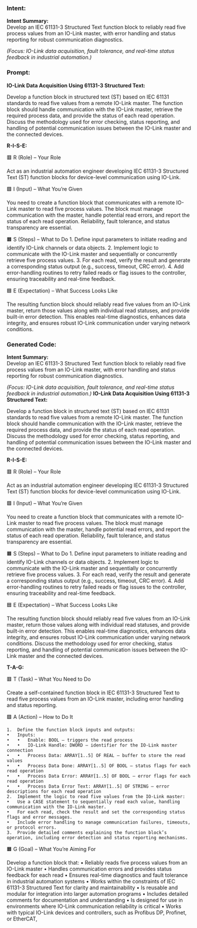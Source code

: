 ### Intent:
**Intent Summary:**  
Develop an IEC 61131-3 Structured Text function block to reliably read five process values from an IO-Link master, with error handling and status reporting for robust communication diagnostics.  

*(Focus: IO-Link data acquisition, fault tolerance, and real-time status feedback in industrial automation.)*

### Prompt:
**IO-Link Data Acquisition Using 61131-3 Structured Text:**

Develop a function block in structured text (ST) based on IEC 61131 standards to read five values from a remote IO-Link master. The function block should handle communication with the IO-Link master, retrieve the required process data, and provide the status of each read operation. Discuss the methodology used for error checking, status reporting, and handling of potential communication issues between the IO-Link master and the connected devices.

**R-I-S-E:**

🟥 R (Role) – Your Role

Act as an industrial automation engineer developing IEC 61131-3 Structured Text (ST) function blocks for device-level communication using IO-Link.

🟩 I (Input) – What You’re Given

You need to create a function block that communicates with a remote IO-Link master to read five process values. The block must manage communication with the master, handle potential read errors, and report the status of each read operation. Reliability, fault tolerance, and status transparency are essential.

🟧 S (Steps) – What to Do
	1.	Define input parameters to initiate reading and identify IO-Link channels or data objects.
	2.	Implement logic to communicate with the IO-Link master and sequentially or concurrently retrieve five process values.
	3.	For each read, verify the result and generate a corresponding status output (e.g., success, timeout, CRC error).
	4.	Add error-handling routines to retry failed reads or flag issues to the controller, ensuring traceability and real-time feedback.

🟦 E (Expectation) – What Success Looks Like

The resulting function block should reliably read five values from an IO-Link master, return those values along with individual read statuses, and provide built-in error detection. This enables real-time diagnostics, enhances data integrity, and ensures robust IO-Link communication under varying network conditions.

### Generated Code:
**Intent Summary:**  
Develop an IEC 61131-3 Structured Text function block to reliably read five process values from an IO-Link master, with error handling and status reporting for robust communication diagnostics.  

*(Focus: IO-Link data acquisition, fault tolerance, and real-time status feedback in industrial automation.)*
**IO-Link Data Acquisition Using 61131-3 Structured Text:**

Develop a function block in structured text (ST) based on IEC 61131 standards to read five values from a remote IO-Link master. The function block should handle communication with the IO-Link master, retrieve the required process data, and provide the status of each read operation. Discuss the methodology used for error checking, status reporting, and handling of potential communication issues between the IO-Link master and the connected devices.

**R-I-S-E:**

🟥 R (Role) – Your Role

Act as an industrial automation engineer developing IEC 61131-3 Structured Text (ST) function blocks for device-level communication using IO-Link.

🟩 I (Input) – What You’re Given

You need to create a function block that communicates with a remote IO-Link master to read five process values. The block must manage communication with the master, handle potential read errors, and report the status of each read operation. Reliability, fault tolerance, and status transparency are essential.

🟧 S (Steps) – What to Do
	1.	Define input parameters to initiate reading and identify IO-Link channels or data objects.
	2.	Implement logic to communicate with the IO-Link master and sequentially or concurrently retrieve five process values.
	3.	For each read, verify the result and generate a corresponding status output (e.g., success, timeout, CRC error).
	4.	Add error-handling routines to retry failed reads or flag issues to the controller, ensuring traceability and real-time feedback.

🟦 E (Expectation) – What Success Looks Like

The resulting function block should reliably read five values from an IO-Link master, return those values along with individual read statuses, and provide built-in error detection. This enables real-time diagnostics, enhances data integrity, and ensures robust IO-Link communication under varying network conditions. Discuss the methodology used for error checking, status reporting, and handling of potential communication issues between the IO-Link master and the connected devices.

**T-A-G:**

🟥 T (Task) – What You Need to Do

Create a self-contained function block in IEC 61131-3 Structured Text to read five process values from an IO-Link master, including error handling and status reporting.

🟩 A (Action) – How to Do It

	1.	Define the function block inputs and outputs:
	•	Inputs:
	•	•	Enable: BOOL — triggers the read process
	•	•	IO-Link Handle: DWORD — identifier for the IO-Link master connection
	•	•	Process Data: ARRAY[1..5] OF REAL — buffer to store the read values
	•	•	Process Data Done: ARRAY[1..5] OF BOOL — status flags for each read operation
	•	•	Process Data Error: ARRAY[1..5] OF BOOL — error flags for each read operation
	•	•	Process Data Error Text: ARRAY[1..5] OF STRING — error descriptions for each read operation
	2.	Implement the logic to read five values from the IO-Link master:
	•	Use a CASE statement to sequentially read each value, handling communication with the IO-Link master.
	•	For each read, check the result and set the corresponding status flags and error messages.
	•	Include error handling to manage communication failures, timeouts, or protocol errors.
	3.	Provide detailed comments explaining the function block’s operation, including error detection and status reporting mechanisms.

🟧 G (Goal) – What You’re Aiming For

Develop a function block that:
	•	Reliably reads five process values from an IO-Link master
	•	Handles communication errors and provides status feedback for each read
	•	Ensures real-time diagnostics and fault tolerance in industrial automation systems
	•	Works within the constraints of IEC 61131-3 Structured Text for clarity and maintainability
	•	Is reusable and modular for integration into larger automation programs
	•	Includes detailed comments for documentation and understanding
	•	Is designed for use in environments where IO-Link communication reliability is critical
	•	Works with typical IO-Link devices and controllers, such as Profibus DP, Profinet, or EtherCAT,
